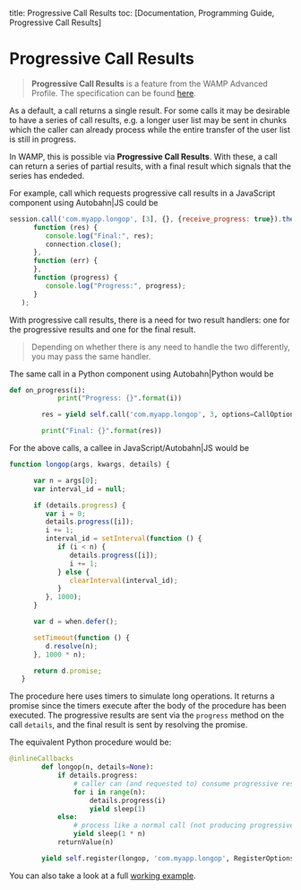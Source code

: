 title: Progressive Call Results
toc: [Documentation, Programming Guide, Progressive Call Results]

# Progressive Call Results

> **Progressive Call Results** is a feature from the WAMP Advanced Profile. The specification can be found [here](https://github.com/tavendo/WAMP/blob/master/spec/advanced/progressive-call-results.md).

As a default, a call returns a single result. For some calls it may be desirable to have a series of call results, e.g. a longer user list may be sent in chunks which the caller can already process while the entire transfer of the user list is still in progress.

In WAMP, this is possible via **Progressive Call Results**. With these, a call can return a series of partial results, with a final result which signals that the series has endeded.

For example, call which requests progressive call results in a JavaScript component using Autobahn|JS could be

```javascript
session.call('com.myapp.longop', [3], {}, {receive_progress: true}).then(
      function (res) {
         console.log("Final:", res);
         connection.close();
      },
      function (err) {
      },
      function (progress) {
         console.log("Progress:", progress);
      }
   );
```

With progressive call results, there is a need for two result handlers: one for the progressive results and one for the final result.

> Depending on whether there is any need to handle the two differently, you may pass the same handler.

The same call in a Python component using Autobahn|Python would be

```python
def on_progress(i):
            print("Progress: {}".format(i))

        res = yield self.call('com.myapp.longop', 3, options=CallOptions(onProgress=on_progress))

        print("Final: {}".format(res))
```

For the above calls, a callee in JavaScript/Autobahn|JS would be


```javascript
function longop(args, kwargs, details) {

      var n = args[0];
      var interval_id = null;

      if (details.progress) {
         var i = 0;
         details.progress([i]);
         i += 1;
         interval_id = setInterval(function () {
            if (i < n) {
               details.progress([i]);
               i += 1;
            } else {
               clearInterval(interval_id);
            }
         }, 1000);
      }

      var d = when.defer();

      setTimeout(function () {
         d.resolve(n);
      }, 1000 * n);

      return d.promise;
   }
```

The procedure here uses timers to simulate long operations. It returns a promise since the timers execute after the body of the procedure has been executed. The progressive results are sent via the `progress` method on the call `details`, and the final result is sent by resolving the promise.

The equivalent Python procedure would be:


```python
@inlineCallbacks
        def longop(n, details=None):
            if details.progress:
                # caller can (and requested to) consume progressive results
                for i in range(n):
                    details.progress(i)
                    yield sleep(1)
            else:
                # process like a normal call (not producing progressive results)
                yield sleep(1 * n)
            returnValue(n)

        yield self.register(longop, 'com.myapp.longop', RegisterOptions(details_arg='details'))
```

You can also take a look at a full [working example](https://github.com/crossbario/autobahn-python/tree/master/examples/twisted/wamp/basic/rpc/progress).
